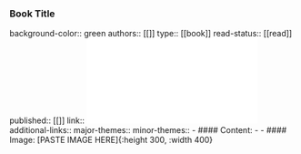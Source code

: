 ### Book Title
background-color:: green
authors:: [[]]
type:: [[book]]
read-status:: [[read]]
published:: [[]] 
link:: ![10.1515_9783111162683.pdf](../assets/10.1515_9783111162683_1696581160222_0.pdf)
additional-links::
major-themes::
minor-themes::
	- #### Content:
	-
	- #### Image:
	  [PASTE IMAGE HERE]{:height 300, :width 400}